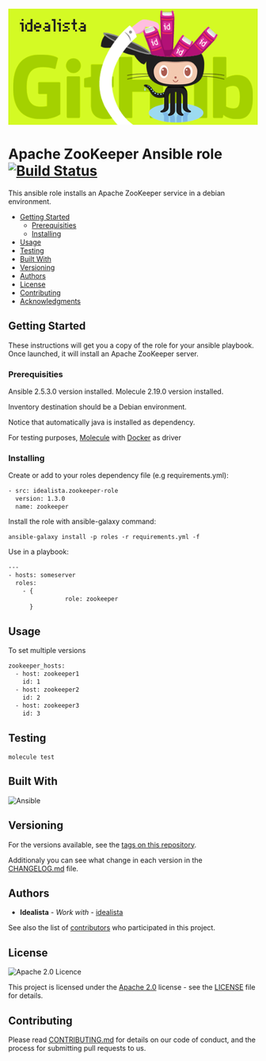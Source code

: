 ![Logo](logo.gif)

# Apache ZooKeeper Ansible role [![Build Status](https://travis-ci.org/idealista/zookeeper-role.png)](https://travis-ci.org/idealista/zookeeper-role)

This ansible role installs an Apache ZooKeeper service in a debian environment.

- [Getting Started](#getting-started)
	- [Prerequisities](#prerequisities)
	- [Installing](#installing)
- [Usage](#usage)
- [Testing](#testing)
- [Built With](#built-with)
- [Versioning](#versioning)
- [Authors](#authors)
- [License](#license)
- [Contributing](#contributing)
- [Acknowledgments](#acknowledgments)

## Getting Started

These instructions will get you a copy of the role for your ansible playbook. Once launched, it will install an Apache ZooKeeper server.

### Prerequisities

Ansible 2.5.3.0 version installed.
Molecule 2.19.0 version installed.

Inventory destination should be a Debian environment.

Notice that automatically java is installed as dependency.

For testing purposes, [Molecule](https://molecule.readthedocs.io/) with [Docker](https://www.docker.com/) as driver

### Installing

Create or add to your roles dependency file (e.g requirements.yml):

```
- src: idealista.zookeeper-role
  version: 1.3.0
  name: zookeeper
```

Install the role with ansible-galaxy command:

```
ansible-galaxy install -p roles -r requirements.yml -f
```

Use in a playbook:

```
---
- hosts: someserver
  roles:
    - {
				role: zookeeper
      }
```

## Usage

To set multiple versions

```
zookeeper_hosts:
  - host: zookeeper1
    id: 1
  - host: zookeeper2
    id: 2
  - host: zookeeper3
    id: 3
```

## Testing

```
molecule test
```

## Built With

![Ansible](https://img.shields.io/badge/ansible-2.5.3.0-green.svg)

## Versioning

For the versions available, see the [tags on this repository](https://github.com/idealista/zookeeper-role/tags).

Additionaly you can see what change in each version in the [CHANGELOG.md](CHANGELOG.md) file.

## Authors

* **Idealista** - *Work with* - [idealista](https://github.com/idealista)

See also the list of [contributors](https://github.com/idealista/zookeeper-role/contributors) who participated in this project.

## License

![Apache 2.0 Licence](https://img.shields.io/hexpm/l/plug.svg)

This project is licensed under the [Apache 2.0](https://www.apache.org/licenses/LICENSE-2.0) license - see the [LICENSE](LICENSE) file for details.

## Contributing

Please read [CONTRIBUTING.md](.github/CONTRIBUTING.md) for details on our code of conduct, and the process for submitting pull requests to us.
